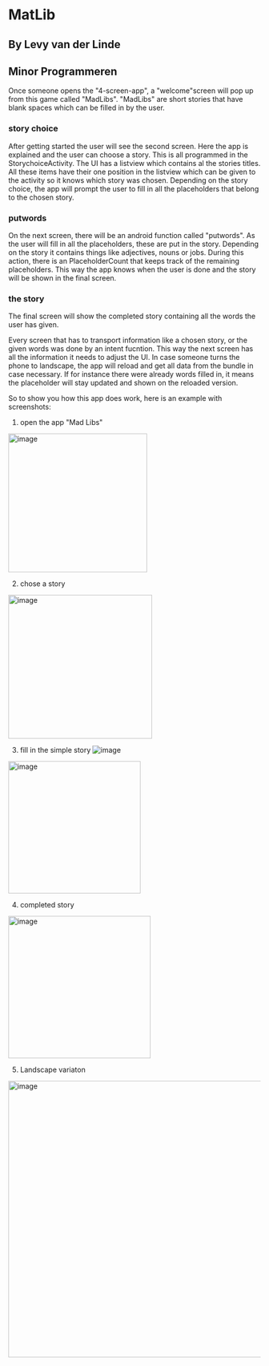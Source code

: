 # MatLib
## By Levy van der Linde 
## Minor Programmeren

Once someone opens the "4-screen-app", a "welcome"screen will pop up from this game called "MadLibs".
"MadLibs" are short stories that have blank spaces which can be filled in by the user. 

### story choice
After getting started the user will see the second screen. Here the app is explained and the user can choose a story.
This is all programmed in the StorychoiceActivity. The UI has a listview which contains al the stories titles. 
All these items have their one position in the listview which can be given to the activity so it knows which story was chosen.
Depending on the story choice, the app will prompt the user to fill in all the placeholders that belong to the chosen story.

### putwords 
On the next screen, there will be an android function called "putwords". As the user will fill in all the placeholders, 
these are put in the story. Depending on the story it contains things like adjectives, nouns or jobs. 
During this action, there is an PlaceholderCount that keeps track of the remaining placeholders. 
This way the app knows when the user is done and the story will be shown in the final screen.

### the story
The final screen will show the completed story containing all the words the user has given. 

Every screen that has to transport information like a chosen story, or the given words was done by an intent fucntion. 
This way the next screen has all the information it needs to adjust the UI. 
In case someone turns the phone to landscape, the app will reload and get all data from the bundle in case necessary. If for instance there were already words filled in, it means the placeholder will stay updated and shown on the reloaded version.

So to show you how this app does work, here is an example with screenshots:

1. open the app "Mad Libs"
<img width="277" alt="image" src="https://user-images.githubusercontent.com/47352487/57650377-f5408280-75ca-11e9-87c8-c5f0d820ed77.png">

2. chose a story
<img width="287" alt="image" src="https://user-images.githubusercontent.com/47352487/57650534-52d4cf00-75cb-11e9-91e4-4bc0d2ffe11d.png">

3. fill in the simple story
![image](https://user-images.githubusercontent.com/47352487/57651063-a267ca80-75cc-11e9-86c8-22445d895b30.png)
<img width="264" alt="image" src="https://user-images.githubusercontent.com/47352487/57651044-95e37200-75cc-11e9-97dc-e234b5459451.png">

4. completed story
<img width="284" alt="image" src="https://user-images.githubusercontent.com/47352487/57650805-ec9c7c00-75cb-11e9-844e-c9bad1b07736.png">

5. Landscape variaton
<img width="552" alt="image" src="https://user-images.githubusercontent.com/47352487/57650428-12755100-75cb-11e9-8b31-39063b2b06ab.png">

